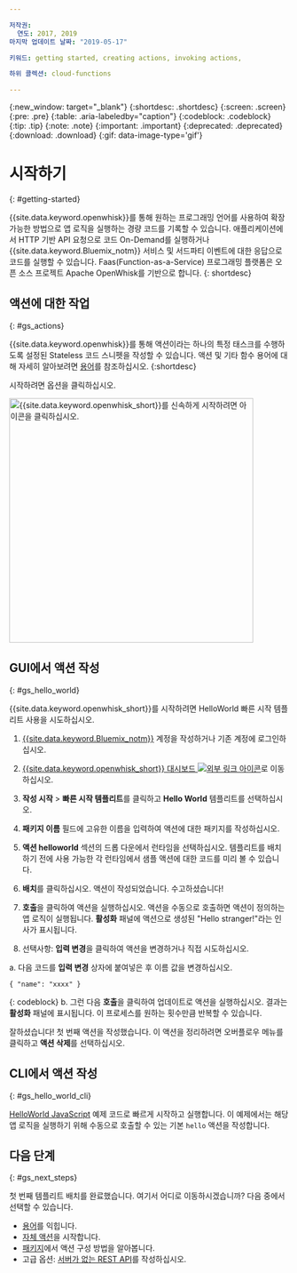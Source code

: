 ```yaml
---

저작권:
  연도: 2017, 2019
마지막 업데이트 날짜: "2019-05-17"

키워드: getting started, creating actions, invoking actions,

하위 콜렉션: cloud-functions

---
```


{:new_window: target="_blank"}
{:shortdesc: .shortdesc}
{:screen: .screen}
{:pre: .pre}
{:table: .aria-labeledby="caption"}
{:codeblock: .codeblock}
{:tip: .tip}
{:note: .note}
{:important: .important}
{:deprecated: .deprecated}
{:download: .download}
{:gif: data-image-type='gif'}

# 시작하기
{: #getting-started}

{{site.data.keyword.openwhisk}}를 통해 원하는 프로그래밍 언어를 사용하여 확장 가능한 방법으로 앱 로직을 실행하는 경량 코드를 기록할 수 있습니다. 애플리케이션에서 HTTP 기반 API 요청으로 코드 On-Demand를 실행하거나 {{site.data.keyword.Bluemix_notm}} 서비스 및 서드파티 이벤트에 대한 응답으로 코드를 실행할 수 있습니다. Faas(Function-as-a-Service) 프로그래밍 플랫폼은 오픈 소스 프로젝트 Apache OpenWhisk를 기반으로 합니다.
{: shortdesc}

## 액션에 대한 작업
{: #gs_actions}

{{site.data.keyword.openwhisk}}를 통해 액션이라는 하나의 특정 태스크를 수행하도록 설정된 Stateless 코드 스니펫을 작성할 수 있습니다. 액션 및 기타 함수 용어에 대해 자세히 알아보려면 [용어](/docs/openwhisk?topic=cloud-functions-about)를 참조하십시오.
{:shortdesc}

시작하려면 옵션을 클릭하십시오.

<img usemap="#home_map" border="0" class="image" id="image_ztx_crb_f1b" src="images/imagemap.png" width="440" alt="{{site.data.keyword.openwhisk_short}}를 신속하게 시작하려면 아이콘을 클릭하십시오." style="width:440px;" />
<map name="home_map" id="home_map">
<area href="#gs_hello_world" alt="액션 작성" title="액션 작성" shape="rect" coords="-7, -8, 108, 211" />
<area href="/docs/openwhisk?topic=cloud-functions-cli_install" alt="{{site.data.keyword.openwhisk_short}} CLI 플러그인 설정" title="{{site.data.keyword.openwhisk_short}} CLI 플러그인 설정" shape="rect" coords="155, -1, 289, 210" />
<area href="/docs/openwhisk?topic=cloud-functions-about" alt="플랫폼 아키텍처 참조" title="플랫폼 아키텍처 참조" shape="rect" coords="326, -10, 448, 218" />
</map>

## GUI에서 액션 작성
{: #gs_hello_world}

{{site.data.keyword.openwhisk_short}}를 시작하려면 HelloWorld 빠른 시작 템플리트 사용을 시도하십시오.

1. [{{site.data.keyword.Bluemix_notm}}](https://cloud.ibm.com/registration) 계정을 작성하거나 기존 계정에 로그인하십시오. 

2. [{{site.data.keyword.openwhisk_short}} 대시보드 ![외부 링크 아이콘](../icons/launch-glyph.svg "외부 링크 아이콘")](https://cloud.ibm.com/openwhisk)로 이동하십시오.

2. **작성 시작** > **빠른 시작 템플리트**를 클릭하고 **Hello World** 템플리트를 선택하십시오.

3. **패키지 이름** 필드에 고유한 이름을 입력하여 액션에 대한 패키지를 작성하십시오.

4. **액션 helloworld** 섹션의 드롭 다운에서 런타임을 선택하십시오. 템플리트를 배치하기 전에 사용 가능한 각 런타임에서 샘플 액션에 대한 코드를 미리 볼 수 있습니다.

5. **배치**를 클릭하십시오. 액션이 작성되었습니다. 수고하셨습니다!

6. **호출**을 클릭하여 액션을 실행하십시오. 액션을 수동으로 호출하면 액션이 정의하는 앱 로직이 실행됩니다. **활성화** 패널에 액션으로 생성된 "Hello stranger!"라는 인사가 표시됩니다.

7. 선택사항: **입력 변경**을 클릭하여 액션을 변경하거나 직접 시도하십시오.

  a. 다음 코드를 **입력 변경** 상자에 붙여넣은 후 이름 값을 변경하십시오. 
  ```
  { "name": "xxxx" }
  ```
  {: codeblock}
  b. 그런 다음 **호출**을 클릭하여 업데이트로 액션을 실행하십시오. 결과는 **활성화** 패널에 표시됩니다. 이 프로세스를 원하는 횟수만큼 반복할 수 있습니다.

잘하셨습니다! 첫 번째 액션을 작성했습니다. 이 액션을 정리하려면 오버플로우 메뉴를 클릭하고 **액션 삭제**를 선택하십시오.

## CLI에서 액션 작성
{: #gs_hello_world_cli}

[HelloWorld JavaScript](/docs/openwhisk?topic=cloud-functions-prep#prep-js) 예제 코드로 빠르게 시작하고 실행합니다. 이 예제에서는 해당 앱 로직을 실행하기 위해 수동으로 호출할 수 있는 기본 `hello` 액션을 작성합니다.

## 다음 단계
{: #gs_next_steps}

첫 번째 템플리트 배치를 완료했습니다. 여기서 어디로 이동하시겠습니까? 다음 중에서 선택할 수 있습니다.

* [용어](/docs/openwhisk?topic=cloud-functions-about#about_technology)를 익힙니다.
* [자체 액션](/docs/openwhisk?topic=cloud-functions-actions)을 시작합니다.
* [패키지](/docs/openwhisk?topic=cloud-functions-pkg_ov)에서 액션 구성 방법을 알아봅니다.
* 고급 옵션: [서버가 없는 REST API](/docs/openwhisk?topic=cloud-functions-apigateway)를 작성하십시오.
